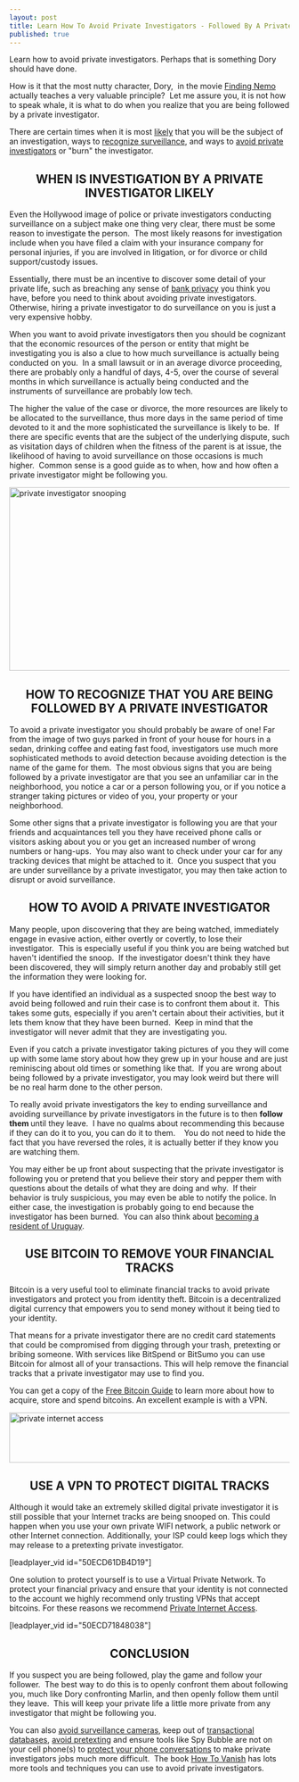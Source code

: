 ```yaml
---
layout: post
title: Learn How To Avoid Private Investigators - Followed By A Private Investigator
published: true
---
```

<p>Learn how to avoid private investigators. Perhaps that is something Dory should have done.</p>
<p>How is it that the most nutty character, Dory,  in the movie <a title="Finding Nemo DVD" href="http://www.howtovanish.com/findingnemodvdbook" target="_blank">Finding Nemo</a> actually teaches a very valuable principle?  Let me assure you, it is not how to speak whale, it is what to do when you realize that you are being followed by a private investigator.</p>
<p>There are certain times when it is most <a href="http://www.howtovanish.com/2009/08/avoid-private-investigators/#likely  under surveillance">likely</a> that you will be the subject of an investigation, ways to <a href="http://www.howtovanish.com/2009/08/avoid-private-investigators/#recognize surveillance">recognize surveillance</a>, and ways to <a href="http://www.howtovanish.com/2009/08/avoid-private-investigators/#avoid private investigators">avoid private investigators</a> or "burn" the investigator.</p>
<h2 style="text-align: center;"><strong><a name="likely  under surveillance"></a>WHEN IS INVESTIGATION BY A PRIVATE INVESTIGATOR LIKELY</strong></h2>
<p>Even the Hollywood image of police or private investigators conducting surveillance on a subject make one thing very clear, there must be some reason to investigate the person.  The most likely reasons for investigation include when you have filed a claim with your insurance company for personal injuries, if you are involved in litigation, or for divorce or child support/custody issues.</p>
<p>Essentially, there must be an incentive to discover some detail of your private life, such as breaching any sense of <a href="http://www.howtovanish.com/bankprivacyreport1">bank privacy</a> you think you have, before you need to think about avoiding private investigators.  Otherwise, hiring a private investigator to do surveillance on you is just a very expensive hobby.</p>
<p>When you want to avoid private investigators then you should be cognizant that the economic resources of the person or entity that might be investigating you is also a clue to how much surveillance is actually being conducted on you.  In a small lawsuit or in an average divorce proceeding, there are probably only a handful of days, 4-5, over the course of several months in which surveillance is actually being conducted and the instruments of surveillance are probably low tech.</p>
<p>The higher the value of the case or divorce, the more resources are likely to be allocated to the surveillance, thus more days in the same period of time devoted to it and the more sophisticated the surveillance is likely to be.  If there are specific events that are the subject of the underlying dispute, such as visitation days of children when the fitness of the parent is at issue, the likelihood of having to avoid surveillance on those occasions is much higher.  Common sense is a good guide as to when, how and how often a private investigator might be following you.</p>
<p><img class="aligncenter" src="{{ site.baseurl }}/images/private-investigator-snooping.png" alt="private investigator snooping" width="520" height="329" /></p>
<h2 style="text-align: center;"><strong><a name="recognize surveillance"></a>HOW TO RECOGNIZE THAT YOU ARE BEING FOLLOWED BY A PRIVATE INVESTIGATOR<br />
</strong></h2>
<p>To avoid a private investigator you should probably be aware of one! Far from the image of two guys parked in front of your house for hours in a sedan, drinking coffee and eating fast food, investigators use much more sophisticated methods to avoid detection because avoiding detection is the name of the game for them.  The most obvious signs that you are being followed by a private investigator are that you see an unfamiliar car in the neighborhood, you notice a car or a person following you, or if you notice a stranger taking pictures or video of you, your property or your neighborhood.</p>
<p>Some other signs that a private investigator is following you are that your friends and acquaintances tell you they have received phone calls or visitors asking about you or you get an increased number of wrong numbers or hang-ups.  You may also want to check under your car for any tracking devices that might be attached to it.  Once you suspect that you are under surveillance by a private investigator, you may then take action to disrupt or avoid surveillance.</p>
<h2 style="text-align: center;"><strong><a name="avoid private investigators"></a>HOW TO AVOID A PRIVATE INVESTIGATOR</strong></h2>
<p>Many people, upon discovering that they are being watched, immediately engage in evasive action, either overtly or covertly, to lose their investigator.  This is especially useful if you think you are being watched but haven't identified the snoop.  If the investigator doesn't think they have been discovered, they will simply return another day and probably still get the information they were looking for.</p>
<p>If you have identified an individual as a suspected snoop the best way to avoid being followed and ruin their case is to confront them about it.  This takes some guts, especially if you aren't certain about their activities, but it lets them know that they have been burned.  Keep in mind that the investigator will never admit that they are investigating you.</p>
<p>Even if you catch a private investigator taking pictures of you they will come up with some lame story about how they grew up in your house and are just reminiscing about old times or something like that.  If you are wrong about being followed by a private investigator, you may look weird but there will be no real harm done to the other person.</p>
<p>To really avoid private investigators the key to ending surveillance and avoiding surveillance by private investigators in the future is to then <strong>follow them </strong>until they leave.  I have no qualms about recommending this because if they can do it to you, you can do it to them.    You do not need to hide the fact that you have reversed the roles, it is actually better if they know you are watching them.</p>
<p>You may either be up front about suspecting that the private investigator is following you or pretend that you believe their story and pepper them with questions about the details of what they are doing and why.  If their behavior is truly suspicious, you may even be able to notify the police. In either case, the investigation is probably going to end because the investigator has been burned.  You can also think about <a href="http://www.howtovanish.com/Uruguay">becoming a resident of Uruguay</a>.</p>
<h2 style="text-align: center;"><strong><a name="use bitcoin to avoid private investigators"></a>USE BITCOIN TO REMOVE YOUR FINANCIAL TRACKS</strong></h2>
<p>Bitcoin is a very useful tool to eliminate financial tracks to avoid private investigators and protect you from identity theft. Bitcoin is a decentralized digital currency that empowers you to send money without it being tied to your identity.</p>
<p>That means for a private investigator there are no credit card statements that could be compromised from digging through your trash, pretexting or bribing someone. With services like BitSpend or BitSumo you can use Bitcoin for almost all of your transactions. This will help remove the financial tracks that a private investigator may use to find you.</p>
<p>You can get a copy of the <a title="free bitcoin guide" href="http://www.freebitcoinguide.com" target="_blank">Free Bitcoin Guide</a> to learn more about how to acquire, store and spend bitcoins. An excellent example is with a VPN.</p>
<p><a href="http://www.howtovanish.com/privateinternetaccesshtvbanner"><img class="aligncenter" src="{{ site.baseurl }}/images/private-internet-access-520.jpg" alt="private internet access" width="520" height="90" /></a></p>
<h2 style="text-align: center;"><strong>USE A VPN TO PROTECT DIGITAL TRACKS</strong></h2>
<p>Although it would take an extremely skilled digital private investigator it is still possible that your Internet tracks are being snooped on. This could happen when you use your own private WIFI network, a public network or other Internet connection. Additionally, your ISP could keep logs which they may release to a pretexting private investigator.</p>
<p>[leadplayer_vid id="50ECD61DB4D19"]</p>
<p>One solution to protect yourself is to use a Virtual Private Network. To protect your financial privacy and ensure that your identity is not connected to the account we highly recommend only trusting VPNs that accept bitcoins. For these reasons we recommend <a title="private internet access" href="http://www.howtovanish.com/privateinternetaccess" target="_blank">Private Internet Access</a>.</p>
<p>[leadplayer_vid id="50ECD71848038"]</p>
<h2 style="text-align: center;"><strong>CONCLUSION</strong></h2>
<p>If you suspect you are being followed, play the game and follow your follower.  The best way to do this is to openly confront them about following you, much like Dory confronting Marlin, and then openly follow them until they leave.  This will keep your private life a little more private from any investigator that might be following you.</p>
<p>You can also <a title="avoid surveillance cameras" href="http://www.howtovanish.com/2010/01/avoid-nosy-surveillance-cameras/" target="_blank">avoid surveillance cameras</a>, keep out of <a title="Transactional Databases" href="http://www.howtovanish.com/2009/11/transactional-databases-what-me-worry/" target="_blank">transactional databases</a>, <a title="avoid pretexting" href="http://www.howtovanish.com/2009/08/avoid-pretexting/" target="_blank">avoid pretexting</a> and ensure tools like Spy Bubble are not on your cell phone(s) to <a title="avoid cell phone taps" href="http://www.howtovanish.com/2010/01/cell-phone-security-mobile-phone-taps/" target="_blank">protect your phone conversations</a> to make private investigators jobs much more difficult.  The book <a href="http://www.howtovanish.com/HTVBook">How To Vanish</a> has lots more tools and techniques you can use to avoid private investigators.</p>
